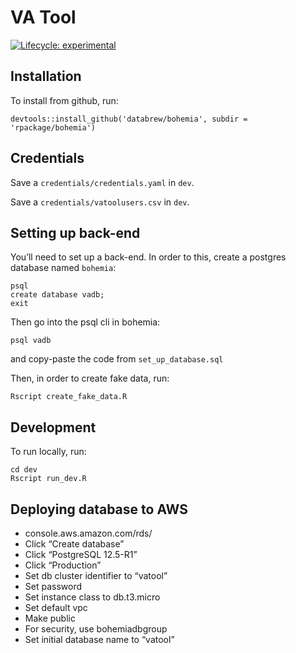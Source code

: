 
<!-- README.md is generated from README.Rmd. Please edit that file -->

# VA Tool

<!-- badges: start -->

[![Lifecycle:
experimental](https://img.shields.io/badge/lifecycle-experimental-orange.svg)](https://www.tidyverse.org/lifecycle/#experimental)
<!-- badges: end -->

## Installation

To install from github,
    run:

    devtools::install_github('databrew/bohemia', subdir = 'rpackage/bohemia')

## Credentials

Save a `credentials/credentials.yaml` in `dev`.

Save a `credentials/vatoolusers.csv` in `dev`.

## Setting up back-end

You’ll need to set up a back-end. In order to this, create a postgres
database named `bohemia`:

    psql
    create database vadb;
    exit

Then go into the psql cli in bohemia:

    psql vadb

and copy-paste the code from `set_up_database.sql`

Then, in order to create fake data, run:

    Rscript create_fake_data.R

## Development

To run locally, run:

    cd dev
    Rscript run_dev.R

## Deploying database to AWS

  - console.aws.amazon.com/rds/
  - Click “Create database”
  - Click “PostgreSQL 12.5-R1”
  - Click “Production”
  - Set db cluster identifier to “vatool”
  - Set password
  - Set instance class to db.t3.micro
  - Set default vpc
  - Make public
  - For security, use bohemiadbgroup
  - Set initial database name to “vatool”
